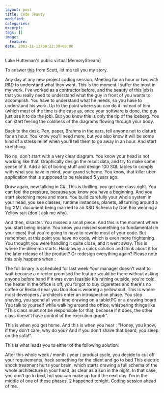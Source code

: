 ```yaml
---
layout: post
title: Code Beauty
modified:
categories:
excerpt:
tags: []
image:
  feature:
date: 2003-11-12T00:22:30+00:00
---
```


Luke Hutteman's public virtual MemoryStream]

To answer [this](http://www.hanselman.com/blog/PermaLink.aspx?guid=33f50d62-4ff7-4750-b6bc-535621b8dca1) from Scott, let me tell you my story.

Any day at any new project coding session. Meeting for an hour or two with R&D to understand what they want. This is the moment I suffer the most in my work. I've worked as a contractor before, and the beauty of this job is that you really need to understand what the guy in front of you wants to accomplish. You have to understand what he needs, so you have to understand his work. Up to the point where you can do it instead of him (which most of the time is the case as, once your software is done, the guy just use it to do the job). But you know this is only the tip of the iceberg. You can start feeling the coldness of the diagrams flowing through your body.

Back to the desk. Pen, paper, Brahms in the ears, tell anyone not to disturb for an hour. You know you'll need more, but you also know it will be some kind of a stress relief when you'll tell them to go away in an hour. And start sketching.

No no, don't start with a very clear diagram. You know your head is not working like that. Graphically design the result data, and try to make some sense of it. Add a lot of boring stuff and design 100 SQL tables to comply with what you have in mind, your grand scheme. You know, that killer uber application that is supposed to be released 5 years ago.

Draw again, now talking in C#. This is thrilling, you get one class right. You can feel the pressure, because you know you have a beginning. And you start sketching more and more. You build carefully your whole system in your head, you see classes, runtime instances, planets, all turning around a big XML document being married to an XSD Schema by Don Box wearing a Yellow suit (don't ask me why).

And then, disaster. You missed a small piece. And this is the moment where you start being insane. You know you missed something so fundamental (in your eyes) that you're going to have to rewrite most of your code. But remember, at this point you have no code, which is even more frightening. You thought you were handling it quite close, and it went away. This is where the dilemma starts. Hack away a quick solution and think about it for the later release of the product? Or redesign everything again? Please note this only happens when :

The full binary is scheduled for last week
Your manager doesn't want to wait because a director promised the feature would be there without asking anyone before hand if it was even feasible
It's raining outside, you're cold, the heater in the office is off, you forgot to buy cigarettes and there's no coffee or Redbull near you
Don Box is wearing a yellow suit.
This is where most developers / architects enter an introspection phase. You stop shaving, you spend all your time drawing on a tabletPC or a drawing board. You talk to yourself while walking around the office, whispering things like "This class must not be responsible for that, because if it does, the other class doesn't have control of the execution graph".

This is when you get home. And this is when you hear : "Honey, you know, if they don't care, why do you? And if you don't shave that beard, you sleep on the sofa!".

This is what leads you to either of the following solution:

After this whole week / month / year / product cycle, you decide to cut off your requirements, hack something for the client and go to bed
This electric shock treatment hurts your brain, which starts drawing a full schema of the whole architecture in your head, as clear as a sun in the night. In that case, you don't go to bed, but you can make up for it the next day.
I'm in the middle of one of these phases. 2 happened tonight. Coding session ahead of me.
